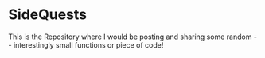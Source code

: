 # SideQuests
This is the Repository where I would be posting and sharing some random -- interestingly small functions or piece of code!
